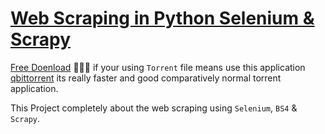 # [Web Scraping in Python Selenium & Scrapy](https://www.udemy.com/course/web-scraping-course-in-python-bs4-selenium-and-scrapy/?couponCode=LETSLEARNNOWPP)

[Free Doenload](https://freecoursesite.com/web-scraping-in-python-beautifulsoup-selenium-scrapy-2023/) 🚀🚀🚀 if your using `Torrent` file means use this application [qbittorrent](https://www.qbittorrent.org/download) its really faster and good comparatively normal torrent application.

This Project completely about the web scraping using `Selenium`, `BS4` & `Scrapy`.